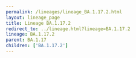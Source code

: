 ```yaml
---
permalink: /lineages/lineage_BA.1.17.2.html
layout: lineage_page
title: Lineage BA.1.17.2
redirect_to: ../lineage.html?lineage=BA.1.17.2
lineage: BA.1.17.2
parent: BA.1.17
children: ['BA.1.17.2']
---
```


